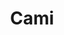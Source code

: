 ---
title: Cami
date: 
draft: false

# descripcion
description : Aros de plata 925

materials: Plata 925

color: Plateado

dimensions: 1,2cm

code: 01-20-0642

type: "Aros"

categories: []

price: $1.310,00

# Images
# first image will be shown in the product page
images:
  # - image: "images/path_to_image"
  # La ubicacion de las imagenes es imagenes/Aros/Aros.Solo Plata/01-20-0642-cami
  - image: "./images/aros/solo_plata/01-20-0642.JPG"
---